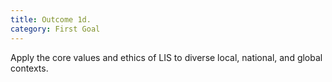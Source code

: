 ```yaml
---
title: Outcome 1d.
category: First Goal
---
```

Apply the core values and ethics of LIS to diverse local, national, and global contexts.
